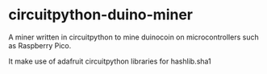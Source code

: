 # circuitpython-duino-miner

A miner written in circuitpython to mine duinocoin on microcontrollers such as Raspberry Pico.

It make use of adafruit circuitpython libraries for hashlib.sha1
